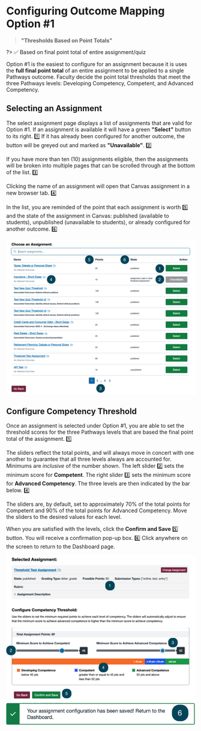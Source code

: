 # Configuring Outcome Mapping Option #1

> **"Thresholds Based on Point Totals"**

?> :white_check_mark: Based on final point total of entire assignment/quiz

Option #1 is the easiest to configure for an assignment because it is uses the **full final point total** of an entire assignment to be applied to a single Pathways outcome. Faculty decide the point total thresholds that meet the three Pathways levels: Developing Competency, Competent, and Advanced Competency.

## Selecting an Assignment

The select assignment page displays a list of assignments that are valid for Option #1.  If an assignment is available it will have a green **"Select"** button to its right. :one:  If it has already been configured for another outcome, the button will be greyed out and marked as **"Unavailable"**. :two:

If you have more than ten (10) assignments eligible, then the assignments will be broken into multiple pages that can be scrolled through at the bottom of the list. :three:

Clicking the name of an assignment will open that Canvas assignment in a new browser tab. :four:

In the list, you are reminded of the point that each assignment is worth :five: and the state of the assignment in Canvas: published (available to students), unpublished (unavailable to students), or already configured for another outcome. :six:

![Selecting an Assignment Guide](/_media/selectingassignment.png "Selecting an Assignment Guide")

## Configure Competency Threshold

Once an assignment is selected under Option #1, you are able to set the threshold scores for the three Pathways levels that are based the final point total of the assignment. :one:

The sliders reflect the total points, and will always move in concert with one another to guarantee that all three levels always are accounted for.  Minimums are *inclusive* of the number shown.  The left slider :two: sets the minimum score for **Competent**.  The right slider :three: sets the minimum score for **Advanced Competency**.  The three levels are then indicated by the bar below. :four:

The sliders are, by default, set to approximately 70% of the total points for Competent and 90% of the total points for Advanced Competency.  Move the sliders to the desired values for each level.

When you are satisfied with the levels, click the **Confirm and Save** :five: button.  You will receive a confirmation pop-up box. :six: Click anywhere on the screen to return to the Dashboard page.

![Configure Competency Guide](/_media/configurecompency.png "Configure Competency Guide")
![Configuration Confirmation Pop-Up](/_media/configurationconfirm.png "Configuration Confirmation Pop-Up")